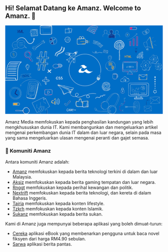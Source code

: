 ## Hi! Selamat Datang ke Amanz. Welcome to Amanz. 👋

![Amanz Banner.](https://github.com/amanzdev/.github/blob/main/profile/banner.jpg?raw=true)

Amanz Media memfokuskan kepada penghasilan kandungan yang lebih mengkhususkan dunia IT. Kami membangunkan dan mengeluarkan artikel mengenai perkembangan dunia IT dalam dan luar negara, selain pada masa yang sama mengeluarkan ulasan mengenai peranti dan gajet semasa.

### 🍿 Komuniti Amanz

Antara komuniti Amanz adalah:

- [Amanz](https://amanz.my) memfokuskan kepada berita teknologi terkini di dalam dan luar Malaysia.
- [Aksiz](https://aksiz.com) memfokuskan kepada berita gaming tempatan dan luar negara.
- [Rnggt](https://rnggt.com) memfokuskan kepada perihal kewangan dan politik.
- [Nextrift](https://nextrift.com) memfokuskan kepada berita teknologi, dan kereta di dalam Bahasa Inggeris.
- [Tajria](https://tajria.com) memfokuskan kepada konten lifestyle.
- [Tzkrh](https://tzkrh.com/) memfokuskan kepada konten Islamik.
- [Sukanz](https://sukanz.com) memfokuskan kepada berita sukan.

Kami di Amanz juga mempunyai beberapa aplikasi yang boleh dimuat-turun:

- [Cereka](https://cereka.app) aplikasi eBook yang membenarkan pengguna untuk baca novel fiksyen dari harga RM4.90 sebulan.
- [Sarwa](https://sarwa.app) aplikasi berita pantas.
